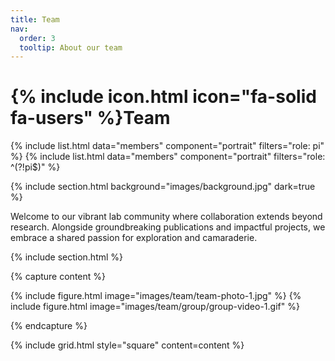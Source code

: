 ```yaml
---
title: Team
nav:
  order: 3
  tooltip: About our team
---
```


# {% include icon.html icon="fa-solid fa-users" %}Team


{% include list.html data="members" component="portrait" filters="role: pi" %}
{% include list.html data="members" component="portrait" filters="role: ^(?!pi$)" %}

{% include section.html background="images/background.jpg" dark=true %}

Welcome to our vibrant lab community where collaboration extends beyond research. 
Alongside groundbreaking publications and impactful projects, we embrace a shared 
passion for exploration and camaraderie.

{% include section.html %}

{% capture content %}

{% include figure.html image="images/team/team-photo-1.jpg" %}
{% include figure.html image="images/team/group/group-video-1.gif" %}

{% endcapture %}

{% include grid.html style="square" content=content %}
